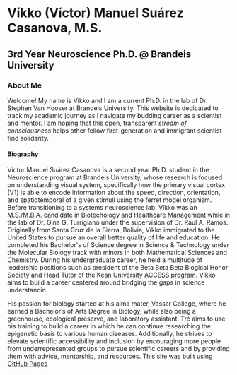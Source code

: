 # Víkko (Víctor) Manuel Suárez Casanova, M.S.
##  3rd Year Neuroscience Ph.D. @ Brandeis University

### About Me
Welcome! My name is Víkko and I am a current Ph.D. in the lab of Dr. Stephen Van Hooser at Brandeis University. This website is dedicated to track my academic journey as I navigate my budding career as a scientist and mentor. I am hoping that this open, transparent *stream of consciousness* helps other fellow first-generation and immigrant scientist find solidarity. 

#### Biography
Víctor Manuel Suárez Casanova is a second year Ph.D. student in the Neuroscience program at Brandeis University, whose research is focused on understanding visual system, specifically how the primary visual cortex (V1) is able to encode information about the speed, direction, orientation, and spatiotemporal of a given stimuli using the ferret model organism. Before transitioning to a systems neuroscience lab, Víkko was an M.S./M.B.A. candidate in Biotechology and Healthcare Management while in the lab of Dr. Gina G. Turrigiano under the supervision of Dr. Raul A. Ramos. Originally from Santa Cruz de la Sierra, Bolivia, Víkko immigrated to the United States to pursue an overall better quality of life and education. He completed his Bachelor's of Science degree in Science & Technology under the Molecular Biology track with minors in both Mathematical Sciences and Chemistry. During his undergraduate career, he held a multitude of leadership positions such as president of the Beta Beta Beta Biogical Honor Society and Head Tutor of the Kean University ACCESS program. Víkko aims to build a career centered around bridging the gaps in science understandin 

His passion for biology started at his alma mater, Vassar College, where he earned a Bachelor’s of Arts Degree in Biology, while also being a greenhouse, ecological preserve, and laboratory assistant. Tré aims to use his training to build a career in which he can continue researching the epigenetic basis to various human diseases. Additionally, he strives to elevate scientific accessibility and inclusion by encouraging more people from underrepresented groups to pursue scientific careers and by providing them with advice, mentorship, and resources. 
This site was built using [GitHub Pages](https://pages.github.com/)
